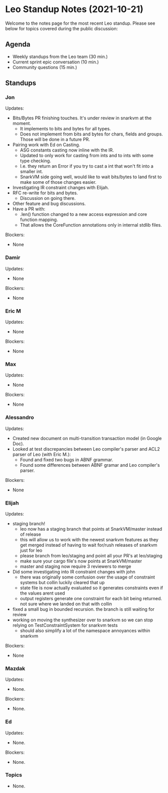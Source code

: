 # Leo Standup Notes (2021-10-21)

Welcome to the notes page for the most recent Leo standup. Please see below for topics covered during the public discussion:

## Agenda

* Weekly standups from the Leo team (30 min.)
* Current sprint epic conversation (10 min.)
* Community questions (15 min.)

## Standups

### Jon

Updates:

* Bits/Bytes PR finishing touches. It's under review in snarkvm at the moment.
  * It implements to bits and bytes for all types.
  * Does not implement from bits and bytes for chars, fields and groups. Those will be done in a future PR.
* Pairing work with Ed on Casting.
  * ASG constants casting now inline with the IR.
  * Updated to only work for casting from ints and to ints with some type checking.
  * I.e. they return an Error if you try to cast a int that won't fit into a smaller int.
  * SnarkVM side going well, would like to wait bits/bytes to land first to make some of those changes easier.
* Investigating IR constraint changes with Elijah.
* RFC re-write for bits and bytes.
  * Discussion on going there.
* Other feature and bug discussions.
* Have a PR with:
  * .len() function changed to a new access expression and core function mapping.
  * That allows the CoreFunction annotations only in internal stdlib files.

Blockers:

* None

### Damir

Updates:

* None

Blockers:

* None

### Eric M

Updates:

* None

Blockers:

* None

### Max

Updates:

* None

Blockers:

* None

### Alessandro

Updates:

* Created new document on multi-transition transaction model (in Google Doc).
* Looked at test discrepancies between Leo compiler's parser and ACL2 parser of Leo (with Eric M.):
  * Found and fixed two bugs in ABNF grammar.
  * Found some differences between ABNF gramar and Leo compiler's parser.

Blockers:

* None

### Elijah

Updates:

* staging branch!
    * leo now has a staging branch that points at SnarkVM/master instead of release
    * this will allow us to work with the newest snarkvm features as they get merged instead of having to wait for/rush releases of snarkvm just for leo
    * please branch from leo/staging and point all your PR's at leo/staging 
    * make sure your cargo file's now points at SnarkVM/master
    * master and staging now require 3 reviewers to merge
* Did some investigating into IR constraint changes with john
    * there was originally some confusion over the usage of constraint systems but collin luckily cleared that up
    * state file is now actually evaluated so it generates constraints even if the values arent used
    * output registers generate one constraint for each bit being returned. not sure where we landed on that with collin
* fixed a small bug in bounded recursion. the branch is still waiting for review
* working on moving the synthesizer over to snarkvm so we can stop relying on TestConstraintSystem for snarkvm tests
    * should also simplify a lot of the namespace annoyances within snarkvm

Blockers:

* None

### Mazdak

Updates:

* None.

Blockers:

* None.

### Ed

Updates:

* None.

Blockers:

* None.

### Topics

* None.
